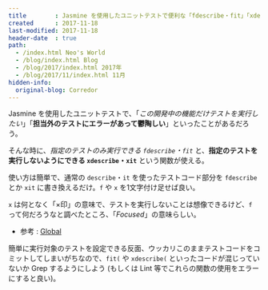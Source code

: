 ```yaml
---
title        : Jasmine を使用したユニットテストで便利な「fdescribe・fit」「xdescribe・xit」
created      : 2017-11-18
last-modified: 2017-11-18
header-date  : true
path:
  - /index.html Neo's World
  - /blog/index.html Blog
  - /blog/2017/index.html 2017年
  - /blog/2017/11/index.html 11月
hidden-info:
  original-blog: Corredor
---
```


Jasmine を使用したユニットテストで、「*この開発中の機能だけテストを実行したい*」「**担当外のテストにエラーがあって鬱陶しい**」といったことがあるだろう。

そんな時に、*指定のテストのみ実行できる `fdescribe`・`fit`* と、**指定のテストを実行しないようにできる `xdescribe`・`xit`** という関数が使える。

使い方は簡単で、通常の `describe`・`it` を使ったテストコード部分を `fdescribe` とか `xit` に書き換えるだけ。`f` や `x` を1文字付け足せば良い。

`x` は何となく「×印」の意味で、テストを実行しないことは想像できるけど、`f` って何だろうなと調べたところ、「*Focused*」の意味らしい。

- 参考 : [Global](https://jasmine.github.io/api/2.6/global.html#fdescribe)

簡単に実行対象のテストを設定できる反面、ウッカリこのままテストコードをコミットしてしまいがちなので、`fit(` や `xdescribe(` といったコードが混じっていないか Grep するようにしよう (もしくは Lint 等でこれらの関数の使用をエラーにすると良い)。
